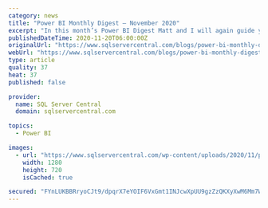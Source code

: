 ```yaml
---
category: news
title: "Power BI Monthly Digest – November 2020"
excerpt: "In this month’s Power BI Digest Matt and I will again guide you through some of the latest and greatest Power BI updates this month. In our November 2020 edition we highlighted the following ..."
publishedDateTime: 2020-11-20T06:00:00Z
originalUrl: "https://www.sqlservercentral.com/blogs/power-bi-monthly-digest-november-2020"
webUrl: "https://www.sqlservercentral.com/blogs/power-bi-monthly-digest-november-2020"
type: article
quality: 37
heat: 37
published: false

provider:
  name: SQL Server Central
  domain: sqlservercentral.com

topics:
  - Power BI

images:
  - url: "https://www.sqlservercentral.com/wp-content/uploads/2020/11/power-bi-monthly-digest-november-2020.png"
    width: 1280
    height: 720
    isCached: true

secured: "FYnLUKBBRryoCJt9/dpqrX7eYOIF6VxGmt1INJcwXpUU9gzZzQKXyXwM6Mm7WMVkVKeRTecrMFAijMrGd1S7Z0IeN9Pw4/S8V8ZUiEGHbHkOihNU/iYd1dchqd7KVNncT3OBxr14IremczGagVcDRQI0UUycJclGJD6ED6fLBkNhyKeAvJa/Bc84z723JNehfOHmdArZHOc8ADw+Awy9MHzpifucClPeVh4QRKag4iW6o9DMwkbVR9zApz3vyh+LiCZ4GEapiV0OYQW/n7p/cMQa2kzogl6KfChSNz/c7JF89Rjug8ovorbtQOPxJpPdEhW5PokxqyVDo9l7cP+RIZ/EmfyTpWHkuvLpo/I5lgA=;gRUnrnUCcMrmNTBF8u592w=="
---
```


